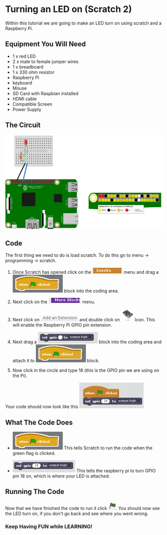 # Turning an LED on (Scratch 2)

Within this tutorial we are going to make an LED turn on using scratch and a Raspberry Pi.

## Equipment You Will Need
* 1 x red LED
* 2 x male to female jumper wires
* 1 x breadboard
* 1 x 330 ohm resistor
* Raspberry Pi
* keyboard
* Mouse
* SD Card with Raspbian installed
* HDMI cable
* Compatible Screen
* Power Supply

## The Circuit
![LED Circuit](Images/LED_Diagram.png)

## Code
The first thing we need to do is load scratch. To do this go to menu -> programming -> scratch.

1. Once Scratch has opened click on the ![Events](Images/Events_menu.png) menu and drag a ![When green flag clicked](Images/Green_Flag_Clicked.png) block into the coding area.

2. Next click on the ![More blocks](Images/More_blocks.png) menu.

3. Next click on ![Add an Extension](Images/Add_extension.png) and double click on ![Pi GPIO](Images/Pi_GPIO.png) Icon. This will enable the Raspberry Pi GPIO pin extension.

4. Next drag a ![Set GPIO to](Images/Set_GPIO_to.png) block into the coding area and attach it to ![When green flag clicked](Images/Green_Flag_Clicked.png) block.

5. Now click in the circle and type 18 (this is the GPIO pin we are using on the Pi).

Your code should now look like this ![Code](Images/code_2.png)

<div class="page-break"></div>

## What The Code Does
* ![When Green flag clicked](Images/green_flag_clicked.png) This tells Scratch to run the code when the green flag is clicked.

* ![Set GPIO To](Images/Set_GPIO_to_18.png) This tells the raspberry pi to turn GPIO pin 18 on, which is where your LED is attached.

## Running The Code
Now that we have finished the code to run it click ![the green flag](Images/Green_Flag.png). You should now see the LED turn on, if you don't go back and see where you went wrong.

### Keep Having FUN while LEARNING!

